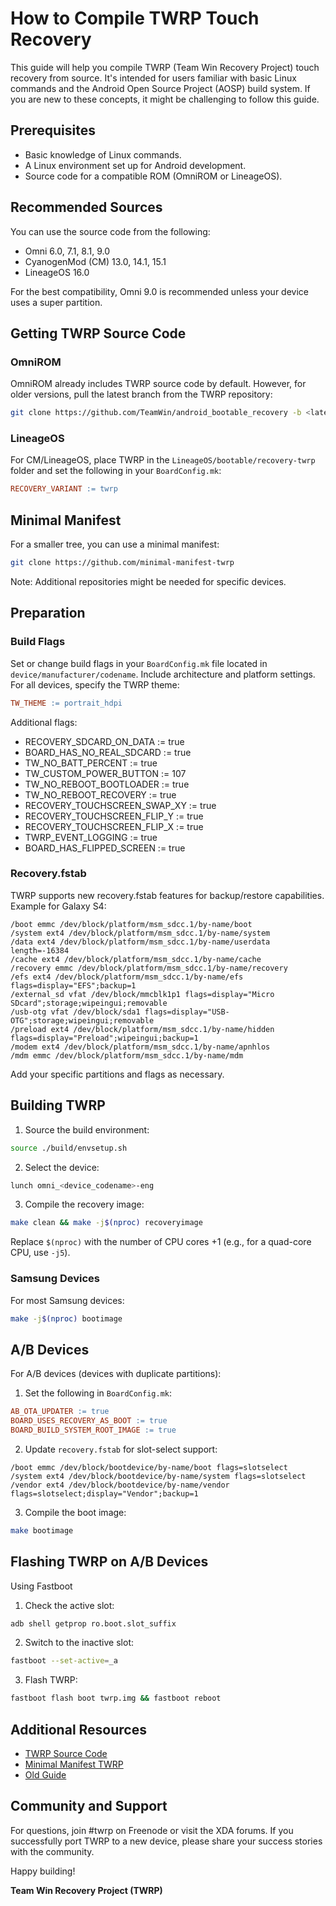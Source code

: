 # How to Compile TWRP Touch Recovery
This guide will help you compile TWRP (Team Win Recovery Project) touch recovery from source. It's intended for users familiar with basic 
Linux commands and the Android Open Source Project (AOSP) build system. If you are new to these concepts, it might be 
challenging to follow this guide.

## Prerequisites
- Basic knowledge of Linux commands.
- A Linux environment set up for Android development.
- Source code for a compatible ROM (OmniROM or LineageOS).

## Recommended Sources
You can use the source code from the following:
- Omni 6.0, 7.1, 8.1, 9.0
- CyanogenMod (CM) 13.0, 14.1, 15.1
- LineageOS 16.0

For the best compatibility, Omni 9.0 is recommended unless your device uses a super partition.

## Getting TWRP Source Code
### OmniROM
OmniROM already includes TWRP source code by default. However, for older versions, pull the latest branch from the TWRP repository:
```sh
git clone https://github.com/TeamWin/android_bootable_recovery -b <latest-branch>
```
### LineageOS
For CM/LineageOS, place TWRP in the `LineageOS/bootable/recovery-twrp` folder and set the following in your `BoardConfig.mk`:
```makefile
RECOVERY_VARIANT := twrp
```

## Minimal Manifest
For a smaller tree, you can use a minimal manifest:
```sh
git clone https://github.com/minimal-manifest-twrp
```
Note: Additional repositories might be needed for specific devices.

## Preparation
### Build Flags
Set or change build flags in your `BoardConfig.mk` file located in `device/manufacturer/codename`. Include architecture and platform settings. 
For all devices, specify the TWRP theme:
```makefile
TW_THEME := portrait_hdpi
```

Additional flags:
- RECOVERY_SDCARD_ON_DATA := true
- BOARD_HAS_NO_REAL_SDCARD := true
- TW_NO_BATT_PERCENT := true
- TW_CUSTOM_POWER_BUTTON := 107
- TW_NO_REBOOT_BOOTLOADER := true
- TW_NO_REBOOT_RECOVERY := true
- RECOVERY_TOUCHSCREEN_SWAP_XY := true
- RECOVERY_TOUCHSCREEN_FLIP_Y := true
- RECOVERY_TOUCHSCREEN_FLIP_X := true
- TWRP_EVENT_LOGGING := true
- BOARD_HAS_FLIPPED_SCREEN := true

### Recovery.fstab
TWRP supports new recovery.fstab features for backup/restore capabilities. Example for Galaxy S4:
```fstab
/boot emmc /dev/block/platform/msm_sdcc.1/by-name/boot
/system ext4 /dev/block/platform/msm_sdcc.1/by-name/system
/data ext4 /dev/block/platform/msm_sdcc.1/by-name/userdata length=-16384
/cache ext4 /dev/block/platform/msm_sdcc.1/by-name/cache
/recovery emmc /dev/block/platform/msm_sdcc.1/by-name/recovery
/efs ext4 /dev/block/platform/msm_sdcc.1/by-name/efs flags=display="EFS";backup=1
/external_sd vfat /dev/block/mmcblk1p1 flags=display="Micro SDcard";storage;wipeingui;removable
/usb-otg vfat /dev/block/sda1 flags=display="USB-OTG";storage;wipeingui;removable
/preload ext4 /dev/block/platform/msm_sdcc.1/by-name/hidden flags=display="Preload";wipeingui;backup=1
/modem ext4 /dev/block/platform/msm_sdcc.1/by-name/apnhlos
/mdm emmc /dev/block/platform/msm_sdcc.1/by-name/mdm
```
Add your specific partitions and flags as necessary.

## Building TWRP
1. Source the build environment:
```sh
source ./build/envsetup.sh
```
2. Select the device:
```sh
lunch omni_<device_codename>-eng
```
3. Compile the recovery image:
```sh
make clean && make -j$(nproc) recoveryimage
```
Replace `$(nproc)` with the number of CPU cores +1 (e.g., for a quad-core CPU, use `-j5`).

### Samsung Devices
For most Samsung devices:
```sh
make -j$(nproc) bootimage
```

## A/B Devices
For A/B devices (devices with duplicate partitions):
1. Set the following in `BoardConfig.mk`:
```makefile
AB_OTA_UPDATER := true
BOARD_USES_RECOVERY_AS_BOOT := true
BOARD_BUILD_SYSTEM_ROOT_IMAGE := true
```
2. Update `recovery.fstab` for slot-select support:
```fstab
/boot emmc /dev/block/bootdevice/by-name/boot flags=slotselect
/system ext4 /dev/block/bootdevice/by-name/system flags=slotselect
/vendor ext4 /dev/block/bootdevice/by-name/vendor flags=slotselect;display="Vendor";backup=1
```
3. Compile the boot image:
```sh
make bootimage
```

## Flashing TWRP on A/B Devices
Using Fastboot

1. Check the active slot:
```sh
adb shell getprop ro.boot.slot_suffix
```
2. Switch to the inactive slot:
```sh
fastboot --set-active=_a
```
3. Flash TWRP:
```sh
fastboot flash boot twrp.img && fastboot reboot
```

## Additional Resources
- [TWRP Source Code](https://github.com/TeamWin/android_bootable_recovery)
- [Minimal Manifest TWRP](https://github.com/minimal-manifest-twrp)
- [Old Guide](http://xdaforums.com/showpost.php?p=65482905&postcount=1471)

## Community and Support
For questions, join #twrp on Freenode or visit the XDA forums. If you successfully port TWRP to a new device, 
please share your success stories with the community.

Happy building!

**Team Win Recovery Project (TWRP)**
